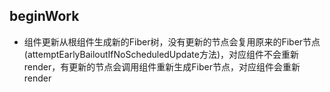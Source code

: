 ## beginWork
- 组件更新从根组件生成新的Fiber树，没有更新的节点会复用原来的Fiber节点(attemptEarlyBailoutIfNoScheduledUpdate方法)，对应组件不会重新render，有更新的节点会调用组件重新生成Fiber节点，对应组件会重新render